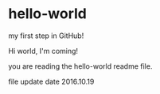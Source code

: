 # hello-world
my first step in GitHub!

Hi world, I'm coming! 

you are reading the hello-world readme file. 

file update date 2016.10.19
